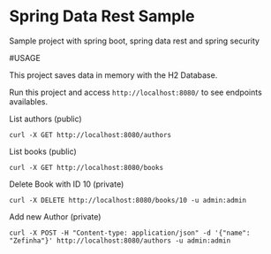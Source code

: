 # Spring Data Rest Sample
Sample project with spring boot, spring data rest and spring security

#USAGE

This project saves data in memory with the H2 Database.

Run this project and access `http://localhost:8080/` to see endpoints availables.

List authors (public)

`curl -X GET http://localhost:8080/authors`

List books (public)

`curl -X GET http://localhost:8080/books`

Delete Book with ID 10 (private)

`curl -X DELETE http://localhost:8080/books/10 -u admin:admin`

Add new Author (private)

`curl -X POST -H "Content-type: application/json" -d '{"name": "Zefinha"}' http://localhost:8080/authors -u admin:admin`



